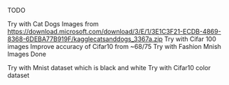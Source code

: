 TODO

Try with Cat Dogs Images from https://download.microsoft.com/download/3/E/1/3E1C3F21-ECDB-4869-8368-6DEBA77B919F/kagglecatsanddogs_3367a.zip
Try with Cifar 100 images
Improve accuracy of Cifar10 from ~68/75
Try with Fashion Mnish Images
Done

Try with Mnist dataset which is black and white
Try with Cifar10 color dataset
